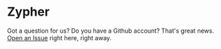 Zypher
======

Got a question for us? Do you have a Github account? That's great news. [Open an Issue](https://github.com/dezinezync/Zypher/issues/new) right here, right away.
